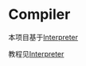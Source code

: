 # Compiler
本项目基于[Interpreter](https://github.com/bupt-juniorTeam/Interpreter)

教程见[Interpreter](http://www.craftinginterpreters.com/)
